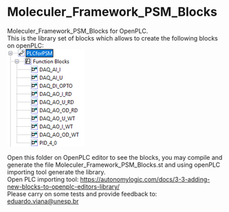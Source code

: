 # Moleculer_Framework_PSM_Blocks
Moleculer_Framework_PSM_Blocks for OpenPLC.   
This is the library set of blocks  which allows to create the following blocks on openPLC:  
![My Image](src/docs/PSM-Blocks.png)
 
Open this folder on OpenPLC editor to see the blocks, you may compile and generate the file Moleculer_Framework_PSM_Blocks.st  and using openPLC importing tool generate the library.   
Open PLC importing tool: https://autonomylogic.com/docs/3-3-adding-new-blocks-to-openplc-editors-library/     
Please carry on some tests and provide feedback to: eduardo.viana@unesp.br   
